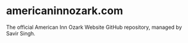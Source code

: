# americaninnozark.com

The official American Inn Ozark Website GitHub repository, managed by Savir Singh.
